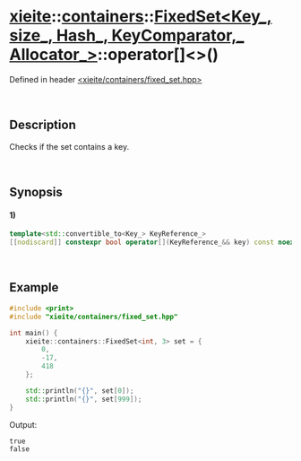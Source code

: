 # [xieite](../../../../../../xieite.md)\:\:[containers](../../../../../../containers.md)\:\:[FixedSet<Key_, size_, Hash_, KeyComparator,_ Allocator_>](../../../../fixed_set.md)\:\:operator\[\]\<\>\(\)
Defined in header [<xieite/containers/fixed_set.hpp>](../../../../../../../include/xieite/containers/fixed_set.hpp)

&nbsp;

## Description
Checks if the set contains a key.

&nbsp;

## Synopsis
#### 1)
```cpp
template<std::convertible_to<Key_> KeyReference_>
[[nodiscard]] constexpr bool operator[](KeyReference_&& key) const noexcept;
```

&nbsp;

## Example
```cpp
#include <print>
#include "xieite/containers/fixed_set.hpp"

int main() {
    xieite::containers::FixedSet<int, 3> set = {
        0,
        -17,
        418
    };

    std::println("{}", set[0]);
    std::println("{}", set[999]);
}
```
Output:
```
true
false
```
